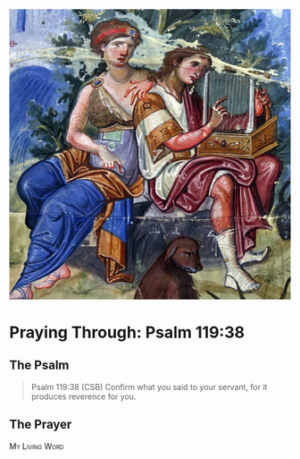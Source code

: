 <img class="intro-right" src="art-paris-psalter.jpg">

<style>
  li {list-style-type: none;}
  p + ul {
    margin-top: -18px;
}
</style>

# Praying Through: Psalm 119:38

## The Psalm

>Psalm 119:38 (CSB) Confirm what you said to your servant, for it produces reverence for you. 

## The Prayer

<div style="font-variant: small-caps;">
My Living Word
</div>
